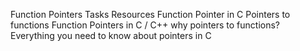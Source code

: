 Function Pointers Tasks
Resources
Function Pointer in C
Pointers to functions
Function Pointers in C / C++
why pointers to functions?
Everything you need to know about pointers in C

